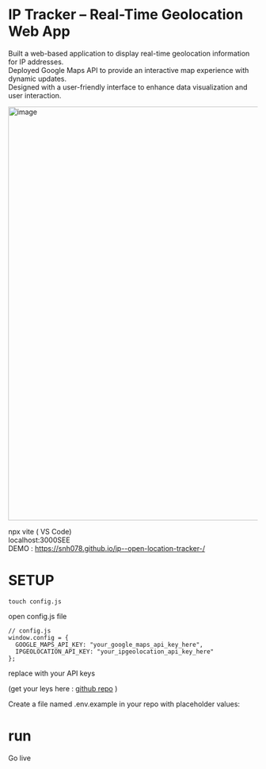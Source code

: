 # IP Tracker – Real-Time Geolocation Web App

Built a web-based application to display real-time geolocation information for IP addresses.  
Deployed Google Maps API to provide an interactive map experience with dynamic updates.  
Designed with a user-friendly interface to enhance data visualization and user interaction. 

<img width="875" height="835" alt="image" src="https://github.com/user-attachments/assets/be2d51a2-7c28-442e-b489-9df15641135f" />

npx vite ( VS Code)  
localhost:3000SEE   
DEMO : https://snh078.github.io/ip--open-location-tracker-/



# SETUP
```
touch config.js
```
open config.js file 
```
// config.js
window.config = {
  GOOGLE_MAPS_API_KEY: "your_google_maps_api_key_here",
  IPGEOLOCATION_API_KEY: "your_ipgeolocation_api_key_here"
};
```
 replace with your API keys     
  
  (get your leys here : [github repo]( https://github.com/SNH078/.env-API_KEY/blob/main/IP%20Tracker_API_KEY.md ) )
 
Create a file named .env.example in your repo with placeholder values:
# run
Go live 
